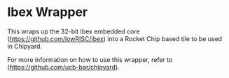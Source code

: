 # Ibex Wrapper
This wraps up the 32-bit Ibex embedded core (https://github.com/lowRISC/ibex) into a Rocket Chip based tile to be used in Chipyard. 

For more information on how to use this wrapper, refer to (https://github.com/ucb-bar/chipyard).
